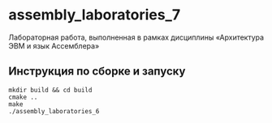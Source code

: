 # assembly_laboratories_7

Лабораторная работа, выполненная в рамках дисциплины «Архитектура ЭВМ и язык Ассемблера»

## Инструкция по сборке и запуску

```
mkdir build && cd build
cmake ..
make
./assembly_laboratories_6
```

